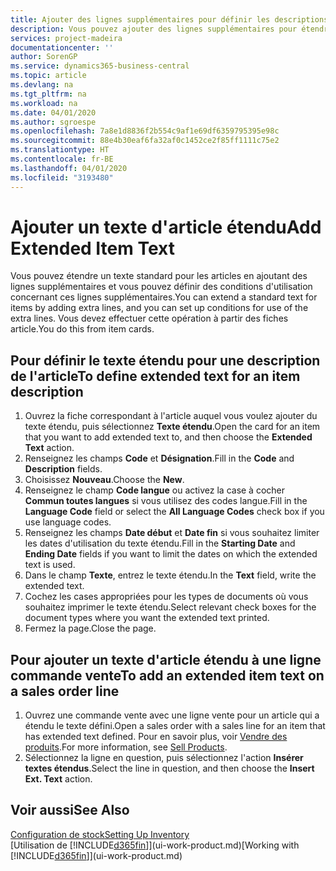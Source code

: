 ```yaml
---
title: Ajouter des lignes supplémentaires pour définir les descriptions d'article étendues | Microsoft Docs
description: Vous pouvez ajouter des lignes supplémentaires pour étendre le texte standard qui décrit un article.
services: project-madeira
documentationcenter: ''
author: SorenGP
ms.service: dynamics365-business-central
ms.topic: article
ms.devlang: na
ms.tgt_pltfrm: na
ms.workload: na
ms.date: 04/01/2020
ms.author: sgroespe
ms.openlocfilehash: 7a8e1d8836f2b554c9af1e69df6359795395e98c
ms.sourcegitcommit: 88e4b30eaf6fa32af0c1452ce2f85ff1111c75e2
ms.translationtype: HT
ms.contentlocale: fr-BE
ms.lasthandoff: 04/01/2020
ms.locfileid: "3193480"
---
```

# <a name="add-extended-item-text"></a><span data-ttu-id="d2d08-103">Ajouter un texte d'article étendu</span><span class="sxs-lookup"><span data-stu-id="d2d08-103">Add Extended Item Text</span></span>
<span data-ttu-id="d2d08-104">Vous pouvez étendre un texte standard pour les articles en ajoutant des lignes supplémentaires et vous pouvez définir des conditions d'utilisation concernant ces lignes supplémentaires.</span><span class="sxs-lookup"><span data-stu-id="d2d08-104">You can extend a standard text for items by adding extra lines, and you can set up conditions for use of the extra lines.</span></span> <span data-ttu-id="d2d08-105">Vous devez effectuer cette opération à partir des fiches article.</span><span class="sxs-lookup"><span data-stu-id="d2d08-105">You do this from item cards.</span></span>

## <a name="to-define-extended-text-for-an-item-description"></a><span data-ttu-id="d2d08-106">Pour définir le texte étendu pour une description de l'article</span><span class="sxs-lookup"><span data-stu-id="d2d08-106">To define extended text for an item description</span></span>
1. <span data-ttu-id="d2d08-107">Ouvrez la fiche correspondant à l'article auquel vous voulez ajouter du texte étendu, puis sélectionnez **Texte étendu**.</span><span class="sxs-lookup"><span data-stu-id="d2d08-107">Open the card for an item that you want to add extended text to, and then choose the **Extended Text** action.</span></span>
2. <span data-ttu-id="d2d08-108">Renseignez les champs **Code** et **Désignation**.</span><span class="sxs-lookup"><span data-stu-id="d2d08-108">Fill in the **Code** and **Description** fields.</span></span>
3. <span data-ttu-id="d2d08-109">Choisissez **Nouveau**.</span><span class="sxs-lookup"><span data-stu-id="d2d08-109">Choose the **New**.</span></span>
4. <span data-ttu-id="d2d08-110">Renseignez le champ **Code langue** ou activez la case à cocher **Commun toutes langues** si vous utilisez des codes langue.</span><span class="sxs-lookup"><span data-stu-id="d2d08-110">Fill in the **Language Code** field or select the **All Language Codes** check box if you use language codes.</span></span>
5. <span data-ttu-id="d2d08-111">Renseignez les champs **Date début** et **Date fin** si vous souhaitez limiter les dates d'utilisation du texte étendu.</span><span class="sxs-lookup"><span data-stu-id="d2d08-111">Fill in the **Starting Date** and **Ending Date** fields if you want to limit the dates on which the extended text is used.</span></span>
6. <span data-ttu-id="d2d08-112">Dans le champ **Texte**, entrez le texte étendu.</span><span class="sxs-lookup"><span data-stu-id="d2d08-112">In the **Text** field, write the extended text.</span></span>
7. <span data-ttu-id="d2d08-113">Cochez les cases appropriées pour les types de documents où vous souhaitez imprimer le texte étendu.</span><span class="sxs-lookup"><span data-stu-id="d2d08-113">Select relevant check boxes for the document types where you want the extended text printed.</span></span>
8. <span data-ttu-id="d2d08-114">Fermez la page.</span><span class="sxs-lookup"><span data-stu-id="d2d08-114">Close the page.</span></span>

## <a name="to-add-an-extended-item-text-on-a-sales-order-line"></a><span data-ttu-id="d2d08-115">Pour ajouter un texte d'article étendu à une ligne commande vente</span><span class="sxs-lookup"><span data-stu-id="d2d08-115">To add an extended item text on a sales order line</span></span>
1. <span data-ttu-id="d2d08-116">Ouvrez une commande vente avec une ligne vente pour un article qui a étendu le texte défini.</span><span class="sxs-lookup"><span data-stu-id="d2d08-116">Open a sales order with a sales line for an item that has extended text defined.</span></span> <span data-ttu-id="d2d08-117">Pour en savoir plus, voir [Vendre des produits](sales-how-sell-products.md).</span><span class="sxs-lookup"><span data-stu-id="d2d08-117">For more information, see [Sell Products](sales-how-sell-products.md).</span></span>
2. <span data-ttu-id="d2d08-118">Sélectionnez la ligne en question, puis sélectionnez l'action **Insérer textes étendus**.</span><span class="sxs-lookup"><span data-stu-id="d2d08-118">Select the line in question, and then choose the **Insert Ext. Text** action.</span></span>

## <a name="see-also"></a><span data-ttu-id="d2d08-119">Voir aussi</span><span class="sxs-lookup"><span data-stu-id="d2d08-119">See Also</span></span>
[<span data-ttu-id="d2d08-120">Configuration de stock</span><span class="sxs-lookup"><span data-stu-id="d2d08-120">Setting Up Inventory</span></span>](inventory-setup-inventory.md)  
<span data-ttu-id="d2d08-121">[Utilisation de [!INCLUDE[d365fin](includes/d365fin_md.md)]](ui-work-product.md)</span><span class="sxs-lookup"><span data-stu-id="d2d08-121">[Working with [!INCLUDE[d365fin](includes/d365fin_md.md)]](ui-work-product.md)</span></span>
